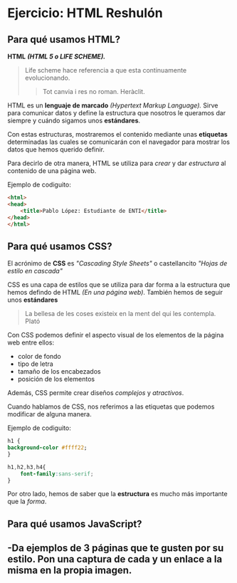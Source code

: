 # Ejercicio: HTML Reshulón

## Para qué usamos HTML?

__HTML__ ***(HTML 5 o LIFE SCHEME).***
>Life scheme hace referencia a que esta continuamente evolucionando.
>>Tot canvia i res no roman. Heràclit.

HTML es un **lenguaje de marcado** *(Hypertext Markup Language).*
Sirve para comunicar datos y define la estructura que nosotros le queramos dar siempre y cuándo sigamos unos **estándares**.

Con estas estructuras, mostraremos el contenido mediante unas **etiquetas** determinadas las cuales se comunicarán con el navegador para mostrar los datos que hemos querido definir.

Para decirlo de otra manera, HTML se utiliza para *crear* y dar *estructura* al contenido de una página web.

Ejemplo de codiguito:

```HTML
<html>
<head>
	<title>Pablo López: Estudiante de ENTI</title>
</head>
</html>
```

## Para qué usamos CSS?

El acrónimo de __CSS__ es *"Cascading Style Sheets"* o castellancito *"Hojas de estilo en cascada"*

CSS es una capa de estilos que se utiliza para dar forma a la estructura que hemos defindo de HTML *(En una página web)*. También hemos de seguir unos **estándares**
>La bellesa de les coses existeix en la ment del qui les contempla. Plató

Con CSS podemos definir el aspecto visual de los elementos de la página web entre ellos:
* color de fondo 
* tipo de letra  
* tamaño de los encabezados 
* posición de los elementos 

Además, CSS permite crear diseños *complejos* y *atractivos*.

Cuando hablamos de CSS, nos referimos a las etiquetas que podemos modificar de alguna manera. 

Ejemplo de codiguito: 

```CSS
h1 { 
background-color #ffff22; 
} 

h1,h2,h3,h4{
	font-family:sans-serif;
}
```

Por otro lado, hemos de saber que la **estructura** es mucho más importante que la *forma*.


## Para qué usamos JavaScript?


## -Da ejemplos de 3 páginas que te gusten por su estilo. Pon una captura de cada y un enlace a la misma en la propia imagen.